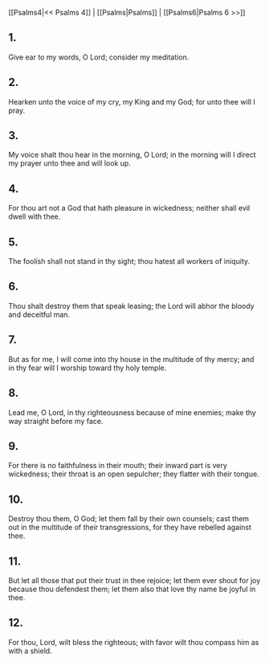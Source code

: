 [[Psalms4|<< Psalms 4]] | [[Psalms|Psalms]] | [[Psalms6|Psalms 6 >>]]
## 1.
Give ear to my words, O Lord; consider my meditation.
## 2.
Hearken unto the voice of my cry, my King and my God; for unto thee will I pray.
## 3.
My voice shalt thou hear in the morning, O Lord; in the morning will I direct my prayer unto thee and will look up.
## 4.
For thou art not a God that hath pleasure in wickedness; neither shall evil dwell with thee.
## 5.
The foolish shall not stand in thy sight; thou hatest all workers of iniquity.
## 6.
Thou shalt destroy them that speak leasing; the Lord will abhor the bloody and deceitful man.
## 7.
But as for me, I will come into thy house in the multitude of thy mercy; and in thy fear will I worship toward thy holy temple.
## 8.
Lead me, O Lord, in thy righteousness because of mine enemies; make thy way straight before my face.
## 9.
For there is no faithfulness in their mouth; their inward part is very wickedness; their throat is an open sepulcher; they flatter with their tongue.
## 10.
Destroy thou them, O God; let them fall by their own counsels; cast them out in the multitude of their transgressions, for they have rebelled against thee.
## 11.
But let all those that put their trust in thee rejoice; let them ever shout for joy because thou defendest them; let them also that love thy name be joyful in thee.
## 12.
For thou, Lord, wilt bless the righteous; with favor wilt thou compass him as with a shield.

